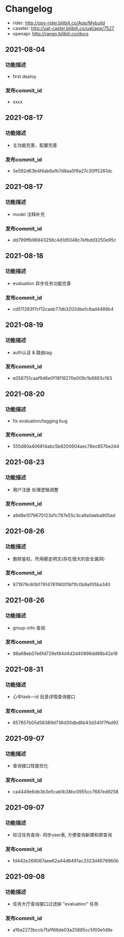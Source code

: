 # Changelog
- rider: http://ops-rider.bilibili.co/App/Mybuild
- caseter: http://uat-caster.bilibili.co/uat/app/7527
- openapi: http://rango.bilibili.co/docs

## 2021-08-04
### 功能描述
- first deploy

### 发布commit_id
- xxxx

## 2021-08-17
### 功能描述
- 主功能完善，配置完善

### 发布commit_id
- 5e592d63b4f4ab6a1b7d8aa5f9a27c30ff5261dc

## 2021-08-17
### 功能描述
- model 注释补充

### 发布commit_id
- dd799ffb96943256c4d1d5048c7efbdd3250e95c

## 2021-08-18
### 功能描述
- evaluation 异步任务功能完善

### 发布commit_id
- cd511283f7cf12caeb77db3202dbe1c8ad4486b4

## 2021-08-19
### 功能描述
- auth认证 & 路由tag

### 发布commit_id
- e058751caaf9d6e0f19f18270e009c1b6893c163

## 2021-08-20
### 功能描述
- fix evaluation/tagging bug

### 发布commit_id
-  555d80a406814abc5b8200604aec78ec657be244

## 2021-08-23
### 功能描述
- 用户注册 处理逻辑调整

### 发布commit_id
-  a9d8e1079670123d1c787e55c3ca9a0aeba905ad

## 2021-08-26
### 功能描述
- 删除鉴权，所用都走明文(存在很大的安全漏洞)

### 发布commit_id
-  871979c60bf7914761f4001bf1fc0b9af05ba340

## 2021-08-26
### 功能描述
- group-info 查询

### 发布commit_id
-  98a68eb07e6fd729ef84d4d2d40896dd88b42e18

## 2021-08-31
### 功能描述
- 心中task—id 目录详情查询接口

### 发布commit_id
-  657857b05d58389d736d30dbd6b43d345f7fbd92

## 2021-09-07
### 功能描述
- 查询接口性能优化

### 发布commit_id
- ca4449e6db3b3e5cab1b38bc0955cc7687ed9258

## 2021-09-07
### 功能描述
- 标注任务查询- 同步user表, 方便查询新建和即查询

### 发布commit_id
- fd442e268067aee62a44d6491ac3323d4676960b

## 2021-09-08
### 功能描述
- 任务大厅查询接口过滤掉 "evaluation" 任务

### 发布commit_id
- a16a2273bccb7fa1f66de03a25885cc5f00e1d9e